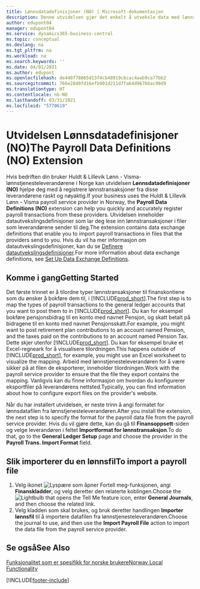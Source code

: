```yaml
---
title: Lønnsdatadefinisjoner (NO) | Microsoft-dokumentasjon
description: Denne utvidelsen gjør det enkelt å utveksle data med lønnstjenesteleverandøren i Norge.
author: edupont04
manager: edupont04
ms.service: dynamics365-business-central
ms.topic: conceptual
ms.devlang: na
ms.tgt_pltfrm: na
ms.workload: na
ms.search.keywords: ''
ms.date: 04/01/2021
ms.author: edupont
ms.openlocfilehash: de448f78865d13f4cb48919c6cac4aab9ca77bb2
ms.sourcegitcommit: 766e2840fd16efb901d211d7fa64d96766ac99d9
ms.translationtype: HT
ms.contentlocale: nb-NO
ms.lasthandoff: 03/31/2021
ms.locfileid: "5770619"
---
```

# <a name="the-payroll-data-definitions-no-extension"></a><span data-ttu-id="2ebc9-103">Utvidelsen Lønnsdatadefinisjoner (NO)</span><span class="sxs-lookup"><span data-stu-id="2ebc9-103">The Payroll Data Definitions (NO) Extension</span></span>

<span data-ttu-id="2ebc9-104">Hvis bedriften din bruker Huldt & Lillevik Lønn - Visma-lønnstjenesteleverandørene i Norge kan utvidelsen **Lønnsdatadefinisjoner (NO)** hjelpe deg med å registrere lønnstransaksjoner fra disse leverandørene raskt og nøyaktig.</span><span class="sxs-lookup"><span data-stu-id="2ebc9-104">If your business uses the Huldt & Lillevik Lønn - Visma payroll service provider in Norway, the **Payroll Data Definitions (NO)** extension can help you quickly and accurately register payroll transactions from these providers.</span></span> <span data-ttu-id="2ebc9-105">Utvidelsen inneholder datautvekslingsdefinisjoner som lar deg lese inn lønnstransaksjoner i filer som leverandørene sender til deg.</span><span class="sxs-lookup"><span data-stu-id="2ebc9-105">The extension contains data exchange definitions that enable you to import payroll transactions in files that the providers send to you.</span></span> <span data-ttu-id="2ebc9-106">Hvis du vil ha mer informasjon om datautvekslingsdefinisjoner, kan du se [Definere datautvekslingsdefinisjoner](../../across-how-to-set-up-data-exchange-definitions.md).</span><span class="sxs-lookup"><span data-stu-id="2ebc9-106">For more information about data exchange definitions, see [Set Up Data Exchange Definitions](../../across-how-to-set-up-data-exchange-definitions.md).</span></span>   

## <a name="getting-started"></a><span data-ttu-id="2ebc9-107">Komme i gang</span><span class="sxs-lookup"><span data-stu-id="2ebc9-107">Getting Started</span></span>

<span data-ttu-id="2ebc9-108">Det første trinnet er å tilordne typer lønnstransaksjoner til finanskontiene som du ønsker å bokføre dem til, i [!INCLUDE[prod_short](../../includes/prod_short.md)].</span><span class="sxs-lookup"><span data-stu-id="2ebc9-108">The first step is to map the types of payroll transactions to the general ledger accounts that you want to post them to in [!INCLUDE[prod_short](../../includes/prod_short.md)].</span></span> <span data-ttu-id="2ebc9-109">Du kan for eksempel bokføre pensjonsbidrag til en konto med navnet Pensjon, og skatt betalt på bidragene til en konto med navnet Pensjonsskatt.</span><span class="sxs-lookup"><span data-stu-id="2ebc9-109">For example, you might want to post retirement plan contributions to an account named Pension, and the taxes paid on the contributions to an account named Pension Tax.</span></span> <span data-ttu-id="2ebc9-110">Dette skjer utenfor [!INCLUDE[prod_short](../../includes/prod_short.md)]. Du kan for eksempel bruke et Excel-regneark for å visualisere tilordningen.</span><span class="sxs-lookup"><span data-stu-id="2ebc9-110">This happens outside of [!INCLUDE[prod_short](../../includes/prod_short.md)], for example, you might use an Excel worksheet to visualize the mapping.</span></span> <span data-ttu-id="2ebc9-111">Arbeid med lønnstjenesteleverandøren for å være sikker på at filen de eksporterer, inneholder tilordningen.</span><span class="sxs-lookup"><span data-stu-id="2ebc9-111">Work with the payroll service provider to ensure that the file they export contains the mapping.</span></span> <span data-ttu-id="2ebc9-112">Vanligvis kan du finne informasjon om hvordan du konfigurerer eksportfiler på leverandørens nettsted.</span><span class="sxs-lookup"><span data-stu-id="2ebc9-112">Typically, you can find information about how to configure export files on the provider's website.</span></span>  

<span data-ttu-id="2ebc9-113">Når du har installert utvidelsen, er neste trinn å angi formatet for lønnsdatafilen fra lønnstjenesteleverandøren.</span><span class="sxs-lookup"><span data-stu-id="2ebc9-113">After you install the extension, the next step is to specify the format for the payroll data file from the payroll service provider.</span></span> <span data-ttu-id="2ebc9-114">Hvis du vil gjøre dette, kan du gå til **Finansoppsett**-siden og velge leverandøren i feltet **Importformat for lønnstransaksjon**.</span><span class="sxs-lookup"><span data-stu-id="2ebc9-114">To do that, go to the **General Ledger Setup** page and choose the provider in the **Payroll Trans. Import Format** field.</span></span>  

## <a name="to-import-a-payroll-file"></a><span data-ttu-id="2ebc9-115">Slik importerer du en lønnsfil</span><span class="sxs-lookup"><span data-stu-id="2ebc9-115">To import a payroll file</span></span>

1.  <span data-ttu-id="2ebc9-116">Velg ikonet ![Lyspære som åpner Fortell meg-funksjonen](../../media/ui-search/search_small.png "Fortell hva du vil gjøre"), angi **Finanskladder**, og velg deretter den relaterte koblingen.</span><span class="sxs-lookup"><span data-stu-id="2ebc9-116">Choose the ![Lightbulb that opens the Tell Me feature](../../media/ui-search/search_small.png "Tell me what you want to do") icon, enter **General Journals**, and then choose the related link.</span></span>   
2.  <span data-ttu-id="2ebc9-117">Velg kladden som skal brukes, og bruk deretter handlingen **Importer lønnsfil** til å importere datafilen fra lønnstjenesteleverandøren.</span><span class="sxs-lookup"><span data-stu-id="2ebc9-117">Choose the journal to use, and then use the **Import Payroll File** action to import the data file from the payroll service provider.</span></span>  

## <a name="see-also"></a><span data-ttu-id="2ebc9-118">Se også</span><span class="sxs-lookup"><span data-stu-id="2ebc9-118">See Also</span></span>
[<span data-ttu-id="2ebc9-119">Funksjonalitet som er spesifikk for norske brukere</span><span class="sxs-lookup"><span data-stu-id="2ebc9-119">Norway Local Functionality</span></span>](norway-local-functionality.md)   


[!INCLUDE[footer-include](../../includes/footer-banner.md)]